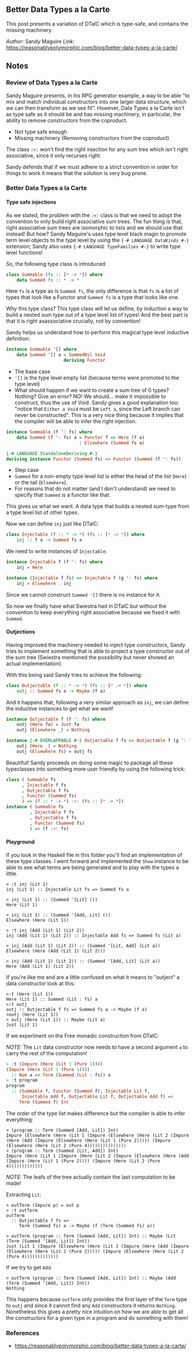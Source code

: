 ## Better Data Types a la Carte

This post presents a variation of DTalC which is type-safe, and contains the missing machinery.

*Author:* Sandy Maguire
*Link:* https://reasonablypolymorphic.com/blog/better-data-types-a-la-carte/

## Notes

### Review of Data Types a la Carte

Sandy Maguire presents, in his RPG generator example, a way to be able "to mix and match 
individual constructors into one larger data structure, which we can then transform as we see fit".
However, Data Types a la Carte isn't as type safe as it should be and has missing
machinery, in particular, the ability to remove constructors from the coproduct.

- Not type safe enough
- Missing machinery (Removing constructors from the coproduct)

The class `:<:` won't find the right injection for any sum tree which isn't right
associative, since it only recurses right.

Sandy defends that if we must adhere to a strict convention in order for things to work it
means that the solution is very bug prone.

### Better Data Types a la Carte

#### Type safe injections

As we stated, the problem with the `:<:` class is that we need to adopt the convention to
only build right associative sum trees. The fun thing is that, right associative sum trees
are isomorphic to lists and we should use that instead! But how? Sandy Maguire's uses type
level black magic to promote term level objects to the type level by using the `{-#
LANGUAGE DataKinds #-}` extension; Sandy also uses `{-# LANGUAGE TypeFamilies #-}` to
write type level functions!

So, the following type class is introduced:

```Haskell
class Summable (fs :: [* -> *]) where
    data Summed fs :: * -> * 
```

Here `fs` is a type as is `Summed fs`, the only difference is that `fs` is a list of types
that look like a Functor and `Summed fs` is a type that looks like one.

Why this type class? This type class will let us define, by induction a way to build a
nested sum type out of a type level list of types! And the best part is that it is right
asassociative crucially, not by convention!

Sandy helps us understand how to perform this magical type level inductive definition:

```Haskell
instance Summable '[] where
    data Summed '[] a = SummedNil Void
                      deriving Functor
```

- The base case
- `'[]` is the type level empty list (because terms were promoted to the type level)
- What should happen if we want to create a sum tree of 0 types? Nothing? Give an error?
  NO! We should... make it impossible to construct, thus the use of Void. Sandy gives a
  good explanation too: "notice that `Either a Void` must be `Left a`, since the Left 
  branch can never be constructed". This is a very nice thing because it implies that
  the compiler will be able to infer the right injection.

```Haskell
instance Summable (f ': fs) where
    data Summed (f ': fs) a = Functor f => Here (f a)
                            | Elsewhere (Summed fs a)

{-# LANGUAGE StandaloneDeriving #-}
deriving instance Functor (Summed fs) => Functor (Summed (f ': fs))
```

- Step case
- `Summed` for a non-empty type level list is either the head of the list (`Here`) or the
  tail (`Elsewhere`).
- For reasons that do not matter (and I don't understand) we need to specify that `Summed` 
  is a functor like that.

This gives us what we want: A data type that builds a nested sum-type from a type level
list of other types.

Now we can define `inj` just like DTalC:

```Haskell
class Injectable (f :: * -> *) (fs :: [* -> *]) where
    inj :: f a -> Summed fs a
```

We need to write instances of `Injectable`:

```Haskell
instance Injectable f (f ': fs) where
    inj = Here

instance (Injectable f fs) => Injectable f (g ': fs) where
    inj = Elsewhere . inj
```

Since we cannot construct `Summed '[]` there is no instance for it.

So now we finally have what Swiestra had in DTalC but without the convention to keep
everything right associative because we fixed it with `Summed`.

#### Outjections

Having improved the machinery needed to inject type constructors, Sandy tries to implement
something that is able to project a type constructor out of the sum tree (Swiestra
mentioned the possibility but never showed an actual implementation).

With this being said Sandy tries to achieve the following:

```Haskell
class Outjectable (f :: * -> *) (fs :: [* -> *]) where
    outj :: Summed fs a -> Maybe (f a)
```

And it happens that, following a very similar approach as `inj`, we can define the
inductive instances to get what we want!

```Haskell
instance Outjectable f (f ': fs) where
    outj (Here fa) = Just fa
    outj (Elsewhere _) = Nothing

instance {-# OVERLAPPABLE #-} Outjectable f fs => Outjectable f (g ': fs) where
    outj (Here _) = Nothing
    outj (Elsewhere fs) = outj fs
```

Beautiful! Sandy proceeds on doing some magic to package all these typeclasses into
something more user friendly by using the following trick:

```Haskell
class ( Summable fs
      , Injectable f fs
      , Outjectable f fs
      , Functor (Summed fs)
      ) => (f :: * -> *) :<: (fs :: [* -> *])
instance ( Summable fs
         , Injectable f fs
         , Outjectable f fs
         , Functor (Summed fs)
         ) => (f :<: fs)
```

#### Playground

If you look in the Haskell file in this folder you'll find an implementation of these type
classes. I went forward and implemented the `Show` instance to be able to see what terms
are being generated and to play with the types a little.

```
> :t inj (Lit 1)
inj (Lit 1) :: Injectable Lit fs => Summed fs a
```

```
> inj (Lit 1) :: (Summed '[Lit] ())
Here (Lit 1)
```

```
> inj (Lit 1) :: (Summed '[Add, Lit] ())
Elsewhere (Here (Lit 1))
```

```
> :t inj (Add (Lit 1) (Lit 2))
inj (Add (Lit 1) (Lit 2)) :: Injectable Add fs => Summed fs (Lit a)
```

```
> inj (Add (Lit 1) (Lit 2)) :: (Summed '[Lit, Add] (Lit a))
Elsewhere (Here (Add (Lit 1) (Lit 2)))
```

```
> inj (Add (Lit 1) (Lit 2)) :: (Summed '[Add, Lit] (Lit a))
Here (Add (Lit 1) (Lit 2))
```

If you're like me and are a little confused on what it means to "outject" a data
constructor look at this:

```
>:t (Here (Lit 1))
Here (Lit 1) :: Summed (Lit : fs) a
>:t outj
outj :: Outjectable f fs => Summed fs a -> Maybe (f a)
>outj (Here (Lit 1))
> outj (Here (Lit 1)) :: Maybe (Lit a)
Just (Lit 1)
```

If we experiment on the Free monadic construction from DTalC:

*NOTE:* The `Lit` data constructor now needs to have a second argument `a` to carry the
rest of the computation!

```Haskell
> :t (Impure (Here (Lit 1 (Pure 1))))
(Impure (Here (Lit 1 (Pure 1))))
  :: Num a => Term (Summed (Lit : fs)) a
> :t program
program
  :: (Summable f, Functor (Summed f), Injectable Lit f,
      Injectable Add f, Outjectable Lit f, Outjectable Add f) =>
     Term (Summed f) Int
```

The order of the type list makes difference but the compiler is able to infer everything:

```
> (program :: Term (Summed [Add, Lit]) Int)
Impure (Elsewhere (Here (Lit 1 (Impure (Elsewhere (Here (Lit 2 (Impure (Here (Add (Impure (Elsewhere (Here (Lit 1 (Pure 2))))) (Impure (Elsewhere (Here (Lit 2 (Pure 4)))))))))))))))
> (program :: Term (Summed [Lit, Add]) Int)
Impure (Here (Lit 1 (Impure (Here (Lit 2 (Impure (Elsewhere (Here (Add (Impure (Here (Lit 1 (Pure 2)))) (Impure (Here (Lit 2 (Pure 4)))))))))))))
```

*NOTE:* The leafs of the tree actually contain the last computation to be made!

Extracting `Lit`: 

```
> outTerm (Impure p) = out p
> :t outTerm
outTerm
  :: Outjectable f fs =>
     Term (Summed fs) a -> Maybe (f (Term (Summed fs) a))
```

```
> outTerm (program :: Term (Summed [Add, Lit]) Int) :: Maybe (Lit (Term (Summed '[Add, Lit]) Int))
Just (Lit 1 (Impure (Elsewhere (Here (Lit 2 (Impure (Here (Add (Impure (Elsewhere (Here (Lit 1 (Pure 2))))) (Impure (Elsewhere (Here (Lit 2 (Pure 4)))))))))))))
```

If we try to get `Add`: 

```
> outTerm (program :: Term (Summed [Add, Lit]) Int) :: Maybe (Add (Term (Summed '[Add, Lit]) Int))
Nothing
```

This happens because `outTerm` only provides the first layer of the `Term` type to `outj`
and since it cannot find any `Add` constructors it returns `Nothing`. Nonetheless this
gives a pretty nice intuition on how we are able to get all the constructors for a given
type in a program and do something with them!


### References

- https://reasonablypolymorphic.com/blog/better-data-types-a-la-carte/
